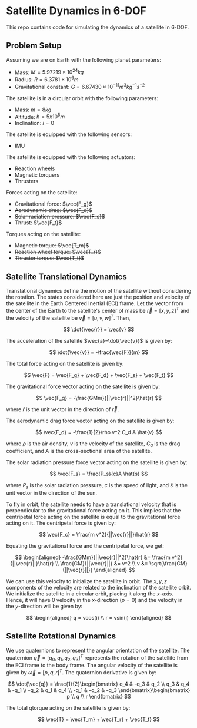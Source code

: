 # Satellite Dynamics in 6-DOF

This repo contains code for simulating the dynamics of a satellite in 6-DOF.

## Problem Setup

Assuming we are on Earth with the following planet parameters:

- Mass: $M = 5.97219 × 10^{24} kg$
- Radius: $R = 6.3781 × 10^6 m$
- Gravitational constant: $G = 6.67430 × 10^{-11} m^3 kg^{-1} s^{-2}$

The satellite is in a circular orbit with the following parameters:

- Mass: $m = 8kg$
- Altitude: $h = 5 x 10^5 m$
- Inclination: $i = 0$

The satellite is equipped with the following sensors:

- IMU

The satellite is equipped with the following actuators:

- Reaction wheels
- Magnetic torquers
- Thrusters

Forces acting on the satellite:

- Gravitational force: $\vec{F_g}$
- ~~Aerodynamic drag: $\vec{F_d}$~~
- ~~Solar radiation pressure: $\vec{F_s}$~~
- ~~Thrust: $\vec{F_t}$~~

Torques acting on the satellite:

- ~~Magnetic torque: $\vec{T_m}$~~
- ~~Reaction wheel torque: $\vec{T_r}$~~
- ~~Thruster torque: $\vec{T_t}$~~

## Satellite Translational Dynamics

Translational dynamics define the motion of the satellite without considering the rotation. The states considered here are just the position and velocity of the satellite in the Earth Centered Inertial (ECI) frame. Let the vector from the center of the Earth to the satellite's center of mass be $\vec{r} = [x, y, z]^T$ and the velocity of the satellite be $\vec{v} = [u, v, w]^T$. Then,

$$
\dot{\vec{r}} = \vec{v}
$$

The acceleration of the satellite $\vec{a}=\dot{\vec{v}}$ is given by:

$$
\dot{\vec{v}} = -\frac{\vec{F}}{m}
$$

The total force acting on the satellite is given by:

$$
\vec{F} = \vec{F_g} + \vec{F_d} + \vec{F_s} + \vec{F_t}
$$

The gravitational force vector acting on the satellite is given by:

$$
\vec{F_g} = -\frac{GMm}{||\vec{r}||^2}\hat{r}
$$

where $\hat{r}$ is the unit vector in the direction of $\vec{r}$.

The aerodynamic drag force vector acting on the satellite is given by:

$$
\vec{F_d} = -\frac{1}{2}\rho v^2 C_d A \hat{v}
$$

where $\rho$ is the air density, $v$ is the velocity of the satellite, $C_d$ is the drag coefficient, and $A$ is the cross-sectional area of the satellite.

The solar radiation pressure force vector acting on the satellite is given by:

$$
\vec{F_s} = \frac{P_s}{c}A \hat{s}
$$

where $P_s$ is the solar radiation pressure, $c$ is the speed of light, and $\hat{s}$ is the unit vector in the direction of the sun.

To fly in orbit, the satellite needs to have a translational velocity that is perpendicular to the gravitational force acting on it. This implies that the centripetal force acting on the satellite is equal to the gravitational force acting on it. The centripetal force is given by:

$$
\vec{F_c} = \frac{m v^2}{||\vec{r}||}\hat{r}
$$

Equating the gravitational force and the centripetal force, we get:

$$
\begin{aligned}
-\frac{GMm}{||\vec{r}||^2}\hat{r} &= \frac{m v^2}{||\vec{r}||}\hat{r} \\
\frac{GM}{||\vec{r}||} &= v^2 \\
v &= \sqrt{\frac{GM}{||\vec{r}||}}
\end{aligned}
$$

We can use this velocity to initialize the satellite in orbit. The $x, y, z$ components of the velocity are related to the inclination of the satellite orbit. We initialize the satellite in a circular orbit, placing it along the $x$-axis. Hence, it will have 0 velocity in the $x$-direction ($p=0$) and the velocity in the $y$-direction will be given by:

$$
\begin{aligned}
q = vcos(i) \\
r = vsin(i)
\end{aligned}
$$

## Satellite Rotational Dynamics

We use quaternions to represent the angular orientation of the satellite. The quaternion $\vec{q} = [q_0, q_1, q_2, q_3]^T$ represents the rotation of the satellite from the ECI frame to the body frame. The angular velocity of the satellite is given by $\vec{\omega} = [p, q, r]^T$. The quaternion derivative is given by:

$$
\dot{\vec{q}} = \frac{1}{2}\begin{bmatrix}
q_4 & -q_3 & q_2 \\
q_3 & q_4 & -q_1 \\
-q_2 & q_1 & q_4 \\
-q_1 & -q_2 & -q_3
\end{bmatrix}\begin{bmatrix}
p \\
q \\
r
\end{bmatrix}
$$

The total qtorque acting on the satellite is given by:

$$
\vec{T} = \vec{T_m} + \vec{T_r} + \vec{T_t}
$$
